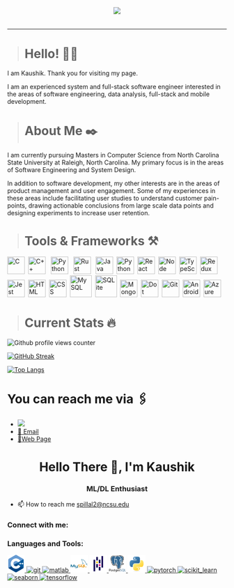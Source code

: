 <div id="heading-gif" align="center">
  <img src="https://media.giphy.com/media/3o7TKH6LSHV6m71bpu/giphy.gif" width="300">
</div>&nbsp;

---

> # Hello! 🙋‍♂️
I am Kaushik.
Thank you for visiting my page.

I am an experienced system and full-stack software engineer interested in the areas of software engineering, data analysis, full-stack and mobile development.

> # About Me ✒️
I am currently pursuing Masters in Computer Science from North Carolina State University at Raleigh, North Carolina. My primary focus is in the areas of Software Engineering and System Design.

In addition to software development, my other interests are in the areas of product management and user engagement. Some of my experiences in these areas include facilitating user studies to understand customer pain-points, drawing actionable conclusions from large scale data points and designing experiments to increase user retention.


> # Tools & Frameworks ⚒️
<div id="tools-badges">
<img src="https://cdn.jsdelivr.net/gh/devicons/devicon/icons/c/c-original.svg" width="40" height="40" title="C"/>&nbsp;
<img src="https://cdn.jsdelivr.net/gh/devicons/devicon/icons/cplusplus/cplusplus-original.svg" width="40" height="40" title="C++"/> &nbsp;
<img src="https://cdn.jsdelivr.net/gh/devicons/devicon/icons/python/python-original.svg" width="40" height="40" title="Python"/> &nbsp;
<img src="https://cdn.jsdelivr.net/gh/devicons/devicon/icons/rust/rust-plain.svg" width="40" height="40" title="Rust"/> &nbsp;
<img src="https://cdn.jsdelivr.net/gh/devicons/devicon/icons/java/java-original.svg" width="40" height="40" title="Java"/>&nbsp;
<img src="https://cdn.jsdelivr.net/gh/devicons/devicon/icons/javascript/javascript-original.svg" width="40" height="40" title="Python"/>&nbsp;
<img src="https://cdn.jsdelivr.net/gh/devicons/devicon/icons/react/react-original.svg" width="40" height="40" title="React"/>&nbsp;
<img src="https://cdn.jsdelivr.net/gh/devicons/devicon/icons/nodejs/nodejs-original-wordmark.svg" width="40" height="40" title="Node JS"/>&nbsp;
<img src="https://cdn.jsdelivr.net/gh/devicons/devicon/icons/typescript/typescript-original.svg" width="40" height="40" title="TypeScript"/>&nbsp;
<img src="https://cdn.jsdelivr.net/gh/devicons/devicon/icons/redux/redux-original.svg" width="40" height="40" title="Redux"/>&nbsp;
<img src="https://cdn.jsdelivr.net/gh/devicons/devicon/icons/jest/jest-plain.svg" width="40" height="40" title="Jest"/>&nbsp;
<img src="https://cdn.jsdelivr.net/gh/devicons/devicon/icons/html5/html5-plain-wordmark.svg" width="40" height="40" title="HTML"/>&nbsp;
<img src="https://cdn.jsdelivr.net/gh/devicons/devicon/icons/css3/css3-plain-wordmark.svg" width="40" height="40" title="CSS"/>&nbsp;
<img src="https://cdn.jsdelivr.net/gh/devicons/devicon/icons/mysql/mysql-original-wordmark.svg" width="50" height="50" title="My SQL"/>&nbsp;
<img src="https://cdn.jsdelivr.net/gh/devicons/devicon/icons/sqlite/sqlite-original-wordmark.svg" width="50" height="50" title="SQLite"/>&nbsp;
<img src="https://cdn.jsdelivr.net/gh/devicons/devicon/icons/mongodb/mongodb-original-wordmark.svg" width="40" height="40" title="Mongo DB"/>&nbsp;
<img src="https://cdn.jsdelivr.net/gh/devicons/devicon/icons/dot-net/dot-net-original-wordmark.svg" width="40" height="40" title="Dot NET"/>&nbsp;
<img src="https://cdn.jsdelivr.net/gh/devicons/devicon/icons/git/git-plain-wordmark.svg" width="40" height="40" title="Git"/>&nbsp;
<img src="https://cdn.jsdelivr.net/gh/devicons/devicon/icons/android/android-original.svg" width="40" height="40" title="Android"/>&nbsp;
<img src="https://cdn.jsdelivr.net/gh/devicons/devicon/icons/azure/azure-original-wordmark.svg" width="40" height="40" title="Azure"/>&nbsp;
</div>
          



> # Current Stats 🔥

<img src="https://komarev.com/ghpvc/?username=surya-prakash-susarla&style=flat-square&color=blue" alt="Github profile views counter" />

[![GitHub Streak](http://github-readme-streak-stats.herokuapp.com?user=surya-prakash-susarla&theme=dark&background=000000)](https://git.io/streak-stats)

[![Top Langs](https://github-readme-stats.vercel.app/api/top-langs/?username=surya-prakash-susarla&layout=compact&theme=vision-friendly-dark)](https://github.com/anuraghazra/github-readme-stats)

# You can reach me via 🖇️
- [![](https://img.shields.io/badge/-SuryaPrakashSusarla-blue?style=flat&logo=Linkedin&logoColor=white)](https://www.linkedin.com/in/surya-prakash-susarla/)
- [📧 Email](mailto:spsusarl@ncsu.edu)
- [📄Web Page](https://surya-06.github.io/)
<h1 align="center">Hello There 👋, I'm Kaushik</h1>
<h3 align="center">ML/DL Enthusiast</h3>

- 📫 How to reach me spillal2@ncsu.edu

<h3 align="left">Connect with me:</h3>
<p align="left">
</p>

<h3 align="left">Languages and Tools:</h3>
<p align="left"> <a href="https://www.w3schools.com/cpp/" target="_blank" rel="noreferrer"> <img src="https://raw.githubusercontent.com/devicons/devicon/master/icons/cplusplus/cplusplus-original.svg" alt="cplusplus" width="40" height="40"/> </a> <a href="https://git-scm.com/" target="_blank" rel="noreferrer"> <img src="https://www.vectorlogo.zone/logos/git-scm/git-scm-icon.svg" alt="git" width="40" height="40"/> </a> <a href="https://www.mathworks.com/" target="_blank" rel="noreferrer"> <img src="https://upload.wikimedia.org/wikipedia/commons/2/21/Matlab_Logo.png" alt="matlab" width="40" height="40"/> </a> <a href="https://www.mysql.com/" target="_blank" rel="noreferrer"> <img src="https://raw.githubusercontent.com/devicons/devicon/master/icons/mysql/mysql-original-wordmark.svg" alt="mysql" width="40" height="40"/> </a> <a href="https://pandas.pydata.org/" target="_blank" rel="noreferrer"> <img src="https://raw.githubusercontent.com/devicons/devicon/2ae2a900d2f041da66e950e4d48052658d850630/icons/pandas/pandas-original.svg" alt="pandas" width="40" height="40"/> </a> <a href="https://www.postgresql.org" target="_blank" rel="noreferrer"> <img src="https://raw.githubusercontent.com/devicons/devicon/master/icons/postgresql/postgresql-original-wordmark.svg" alt="postgresql" width="40" height="40"/> </a> <a href="https://www.python.org" target="_blank" rel="noreferrer"> <img src="https://raw.githubusercontent.com/devicons/devicon/master/icons/python/python-original.svg" alt="python" width="40" height="40"/> </a> <a href="https://pytorch.org/" target="_blank" rel="noreferrer"> <img src="https://www.vectorlogo.zone/logos/pytorch/pytorch-icon.svg" alt="pytorch" width="40" height="40"/> </a> <a href="https://scikit-learn.org/" target="_blank" rel="noreferrer"> <img src="https://upload.wikimedia.org/wikipedia/commons/0/05/Scikit_learn_logo_small.svg" alt="scikit_learn" width="40" height="40"/> </a> <a href="https://seaborn.pydata.org/" target="_blank" rel="noreferrer"> <img src="https://seaborn.pydata.org/_images/logo-mark-lightbg.svg" alt="seaborn" width="40" height="40"/> </a> <a href="https://www.tensorflow.org" target="_blank" rel="noreferrer"> <img src="https://www.vectorlogo.zone/logos/tensorflow/tensorflow-icon.svg" alt="tensorflow" width="40" height="40"/> </a> </p>

